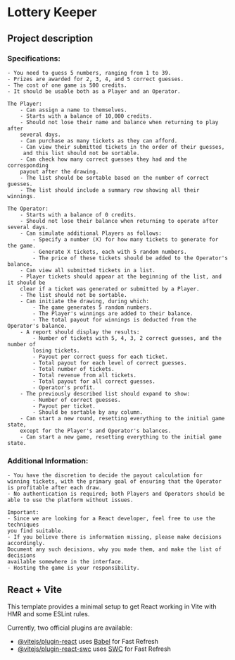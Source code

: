 # Lottery Keeper

## Project description

### Specifications:

    - You need to guess 5 numbers, ranging from 1 to 39.
    - Prizes are awarded for 2, 3, 4, and 5 correct guesses.
    - The cost of one game is 500 credits.
    - It should be usable both as a Player and an Operator.

    The Player:
        - Can assign a name to themselves.
        - Starts with a balance of 10,000 credits.
        - Should not lose their name and balance when returning to play after
        several days.
        - Can purchase as many tickets as they can afford.
        - Can view their submitted tickets in the order of their guesses,
         and this list should not be sortable.
        - Can check how many correct guesses they had and the corresponding
        payout after the drawing.
        - The list should be sortable based on the number of correct guesses.
        - The list should include a summary row showing all their winnings.

    The Operator:
        - Starts with a balance of 0 credits.
        - Should not lose their balance when returning to operate after several days.
        - Can simulate additional Players as follows:
            - Specify a number (X) for how many tickets to generate for the game.
            - Generate X tickets, each with 5 random numbers.
            - The price of these tickets should be added to the Operator's balance.
        - Can view all submitted tickets in a list.
        - Player tickets should appear at the beginning of the list, and it should be
        clear if a ticket was generated or submitted by a Player.
        - The list should not be sortable.
        - Can initiate the drawing, during which:
            - The game generates 5 random numbers.
            - The Player's winnings are added to their balance.
            - The total payout for winnings is deducted from the Operator's balance.
        - A report should display the results:
            - Number of tickets with 5, 4, 3, 2 correct guesses, and the number of
            losing tickets.
            - Payout per correct guess for each ticket.
            - Total payout for each level of correct guesses.
            - Total number of tickets.
            - Total revenue from all tickets.
            - Total payout for all correct guesses.
            - Operator's profit.
        - The previously described list should expand to show:
            - Number of correct guesses.
            - Payout per ticket.
            - Should be sortable by any column.
        - Can start a new round, resetting everything to the initial game state,
        except for the Player's and Operator's balances.
        - Can start a new game, resetting everything to the initial game state.

### Additional Information:

    - You have the discretion to decide the payout calculation for
    winning tickets, with the primary goal of ensuring that the Operator
    is profitable after each draw.
    - No authentication is required; both Players and Operators should be
    able to use the platform without issues.

    Important:
    - Since we are looking for a React developer, feel free to use the techniques
    you find suitable.
    - If you believe there is information missing, please make decisions accordingly.
    Document any such decisions, why you made them, and make the list of decisions
    available somewhere in the interface.
    - Hosting the game is your responsibility.

## React + Vite

This template provides a minimal setup to get React working in Vite with HMR and some ESLint rules.

Currently, two official plugins are available:

- [@vitejs/plugin-react](https://github.com/vitejs/vite-plugin-react/blob/main/packages/plugin-react/README.md) uses [Babel](https://babeljs.io/) for Fast Refresh
- [@vitejs/plugin-react-swc](https://github.com/vitejs/vite-plugin-react-swc) uses [SWC](https://swc.rs/) for Fast Refresh
